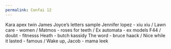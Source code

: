 ```yaml
---
permalink: Confai 12
---
```

Kara apex twin James Joyce’s letters sample
Jennifer lopez - xiu xiu /
Lawn care - women /
Matmos - roses for teeth /
Ex automata - ex models
F44 / doubt - fitnesss
Heath - butch kassidy 
The word - bruce haack /
Nice while it lasted - famous /
Wake up, Jacob - mama leek